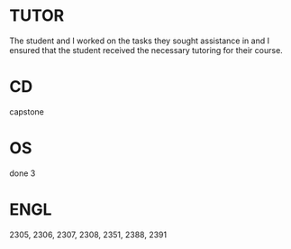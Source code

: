 # TUTOR
The student and I worked on the tasks they sought assistance in and I ensured that the student received the necessary tutoring for their course.

# CD
capstone

# OS
done 3

# ENGL
2305, 2306, 2307, 2308, 2351, 2388, 2391
